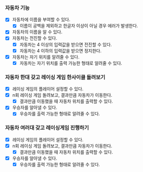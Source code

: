 ### 자동차 기능
- [x] 자동차에 이름을 부여할 수 있다.
  - [x] 이름이 공백을 제외하고 한글자 이상이 아닐 경우 에러가 발생한다.
- [x] 자동차의 이름을 알 수 있다.
- [x] 자동차는 전진할 수 있다.
  - [x] 자동차는 4 이상의 입력값을 받으면 전진할 수 있다.
  - [x] 자동차는 4 이하의 입력값을 받으면 정지한다.
- [x] 자동차는 자기 위치를 알려줄 수 있다.
  - [x] 자동차는 자기 위치를 출력 가능한 형태로 알려줄 수 있다.

### 자동차 한대 갖고 레이싱 게임 한사이클 돌려보기
- [x] 레이싱 게임의 플레이어 설정할 수 있다.
- [x] n회 레이싱 게임 돌려보고, 결과만큼 자동차가 이동한다.
  - [x] 결과만큼 이동했을 때 자동차 위치를 출력할 수 있다.
- [x] 우승자를 알아낼 수 있다.
  - [x] 우승자를 출력 가능한 형태로 알려줄 수 있다.

### 자동차 여러대 갖고 레이싱게임 진행하기
- [x] 레이싱 게임의 플레이어 설정할 수 있다.
- [x] n회 레이싱 게임 돌려보고, 결과만큼 자동차가 이동한다.
  - [x] 결과만큼 이동했을 때 자동차 위치를 출력할 수 있다.
- [x] 우승자를 알아낼 수 있다.
  - [x] 우승자를 출력 가능한 형태로 알려줄 수 있다.